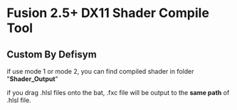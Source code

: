# Fusion 2.5+ DX11 Shader Compile Tool

##  Custom By Defisym

if use mode 1 or mode 2, you can find compiled shader in folder "**Shader_Output**"

if you drag .hlsl files onto the bat, .fxc file will be output to the **same path** of .hlsl file.

